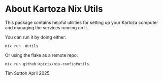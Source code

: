 # About Kartoza Nix Utils

This package contains helpful utilities for setting up your
Kartoza computer and managing the services running on it.

You can run it by doing either:

```
nix run .#utils
```

Or using the flake as a remote repo:

```
nix run github:Xpirix/nix-config#utils
```

Tim Sutton
April 2025
